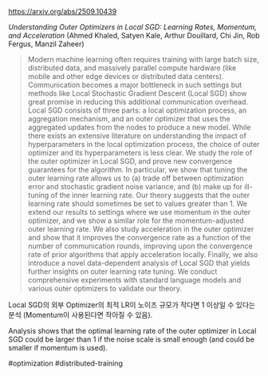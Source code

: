 https://arxiv.org/abs/2509.10439

*Understanding Outer Optimizers in Local SGD: Learning Rates, Momentum, and Acceleration* (Ahmed Khaled, Satyen Kale, Arthur Douillard, Chi Jin, Rob Fergus, Manzil Zaheer)

> Modern machine learning often requires training with large batch size, distributed data, and massively parallel compute hardware (like mobile and other edge devices or distributed data centers). Communication becomes a major bottleneck in such settings but methods like Local Stochastic Gradient Descent (Local SGD) show great promise in reducing this additional communication overhead. Local SGD consists of three parts: a local optimization process, an aggregation mechanism, and an outer optimizer that uses the aggregated updates from the nodes to produce a new model. While there exists an extensive literature on understanding the impact of hyperparameters in the local optimization process, the choice of outer optimizer and its hyperparameters is less clear. We study the role of the outer optimizer in Local SGD, and prove new convergence guarantees for the algorithm. In particular, we show that tuning the outer learning rate allows us to (a) trade off between optimization error and stochastic gradient noise variance, and (b) make up for ill-tuning of the inner learning rate. Our theory suggests that the outer learning rate should sometimes be set to values greater than $1$. We extend our results to settings where we use momentum in the outer optimizer, and we show a similar role for the momentum-adjusted outer learning rate. We also study acceleration in the outer optimizer and show that it improves the convergence rate as a function of the number of communication rounds, improving upon the convergence rate of prior algorithms that apply acceleration locally. Finally, we also introduce a novel data-dependent analysis of Local SGD that yields further insights on outer learning rate tuning. We conduct comprehensive experiments with standard language models and various outer optimizers to validate our theory.

Local SGD의 외부 Optimizer의 최적 LR이 노이즈 규모가 작다면 1 이상일 수 있다는 분석 (Momentum이 사용된다면 작아질 수 있음).

Analysis shows that the optimal learning rate of the outer optimizer in Local SGD could be larger than 1 if the noise scale is small enough (and could be smaller if momentum is used).

#optimization #distributed-training 